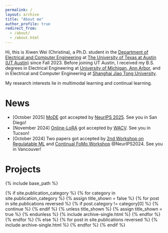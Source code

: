 ```yaml
---
permalink: /
layout: archive
title: "About me"
author_profile: true
redirect_from: 
  - /about/
  - /about.html
---
```


Hi, this is Xiwen Wei (Christina), a Ph.D. student in the [Department of Electrical and Computer Engineering](https://www.ece.utexas.edu/) at [The University of Texas at Austin (UT Austin)](https://www.ece.utexas.edu/) since Fall 2023. 
Before joining UT Austin, I received my B.S. degrees in Electrical Engineering at [University of Michigan, Ann Arbor](https://www.engin.umich.edu/), and in Electrical and Computer Engineering at [Shanghai Jiao Tong University](https://en.sjtu.edu.cn/). 

My research interests lie in multimodal learning and continual learning. 

News
======

* [October 2025] [MoDE](https://neurips.cc/virtual/2025/poster/119308) got accepted by [NeurIPS 2025](https://neurips.cc/). See you in San Diego! 
* [November 2024] [Online-LoRA](https://github.com/Christina200/Online-LoRA-official.git) got accepted by [WACV](https://wacv2025.thecvf.com/). See you in Tucson!
* [October 2024] Two papers got accepted by [2nd Workshop on Regulatable ML](https://regulatableml.github.io/) and [Continual FoMo Workshop](https://sites.google.com/view/continual-fomo-workshop) @NeurIPS2024. See you in Vancouver!

Projects
======

{% include base_path %}

<!-- New style rendering if publication categories are defined -->
{% if site.publication_category %}
  {% for category in site.publication_category  %}
    {% assign title_shown = false %}
    {% for post in site.publications reversed %}
      {% if post.category != category[0] %}
        {% continue %}
      {% endif %}
      {% unless title_shown %}
        {% assign title_shown = true %}
      {% endunless %}
      {% include archive-single.html %}
    {% endfor %}
  {% endfor %}
{% else %}
  {% for post in site.publications reversed %}
    {% include archive-single.html %}
  {% endfor %}
{% endif %}

